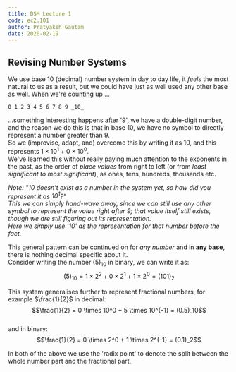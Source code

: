 ```yaml
---
title: DSM Lecture 1
code: ec2.101
author: Pratyaksh Gautam
date: 2020-02-19
---
```

## Revising Number Systems
We use base 10 (decimal) number system in day to day life, it *feels* the most natural to us as a result, but we could have just as well used any other base as well.
When we're counting up ...
```
0 1 2 3 4 5 6 7 8 9 _10_
```
...something interesting happens after '9', we have a double-digit number, and the reason we do this is that in base 10, we have no symbol to directly represent a number greater than 9.  
So we (improvise, adapt, and) overcome this by writing it as 10, and this represents $1 \times 10^1 + 0 \times 10^0$.  
We've learned this without really paying much attention to the exponents in the past, as the order of *place values* from right to left (or from *least significant to most significant*), as ones, tens, hundreds, thousands etc.

*Note: "10 doesn't exist as a number in the system yet, so how did you represent it as $10^1$?"  
This we can simply hand-wave away, since we can still use any other symbol to represent the value right after 9; that value itself still exists, though we are still figuring out its representation.  
Here we simply use '10' as the representation for that number before the fact.*

This general pattern can be continued on for *any number* and in **any base**, there is nothing decimal specific about it.  
Consider writing the number $(5)_{10}$ in binary, we can write it as:  
$$(5)_{10} = 1 \times 2^2 + 0 \times 2^1 + 1 \times 2^0 = (101)_2$$

This system generalises further to represent fractional numbers, for example $\frac{1}{2}$ in decimal:  
$$\frac{1}{2} = 0 \times 10^0 + 5 \times 10^{-1} = (0.5)_10$$  
and in binary:  
$$\frac{1}{2} = 0 \times 2^0 + 1 \times 2^{-1} = (0.1)_2$$

In both of the above we use the 'radix point' to denote the split between the whole number part and the fractional part.
